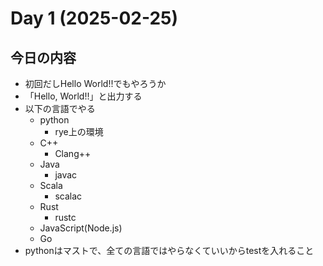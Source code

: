 # Day 1 (2025-02-25)

## 今日の内容

- 初回だしHello World!!でもやろうか
- 「Hello, World!!」と出力する
- 以下の言語でやる
    - python
        - rye上の環境
    - C++
        - Clang++ 
    - Java
        - javac 
    - Scala
        - scalac 
    - Rust
        - rustc 
    - JavaScript(Node.js)
    - Go
- pythonはマストで、全ての言語ではやらなくていいからtestを入れること

